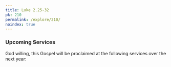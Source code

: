 ```yaml
---
title: Luke 2.25-32
pk: 210
permalink: /explore/210/
noindex: true
---
```


### Upcoming Services

God willing, this Gospel will be proclaimed at the following services over the next year:


